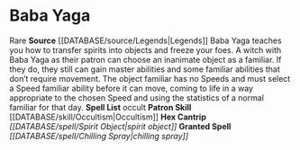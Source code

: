 ﻿---
id: '9'
name: Baba Yaga
rarity: Rare
skill:
- '[[DATABASE/skill/Occultism|Occultism]]'
source: '[[DATABASE/source/Legends|Legends]]'
tradition:
- Occult
trait:
- '[[DATABASE/trait/Rare|Rare]]'
type: Witch Patron Theme

---
# Baba Yaga

<span class="trait-rare item-trait">Rare</span>
**Source** [[DATABASE/source/Legends|Legends]]
Baba Yaga teaches you how to transfer spirits into objects and freeze your foes. A witch with Baba Yaga as their patron can choose an inanimate object as a familiar. If they do, they still can gain master abilities and some familiar abilities that don’t require movement. The object familiar has no Speeds and must select a Speed familiar ability before it can move, coming to life in a way appropriate to the chosen Speed and using the statistics of a normal familiar for that day.
**Spell List** occult
**Patron Skill** [[DATABASE/skill/Occultism|Occultism]]
**Hex Cantrip** _[[DATABASE/spell/Spirit Object|spirit object]]_
**Granted Spell** _[[DATABASE/spell/Chilling Spray|chilling spray]]_